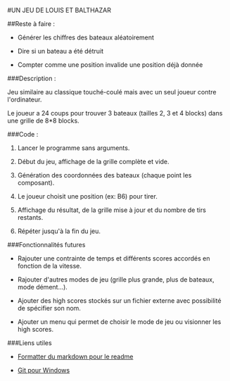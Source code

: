 #UN JEU DE LOUIS ET BALTHAZAR

##Reste à faire :

* Générer les chiffres des bateaux aléatoirement

* Dire si un bateau a été détruit

* Compter comme une position invalide une position déjà donnée

###Description :

Jeu similaire au classique touché-coulé mais avec un seul joueur contre l'ordinateur.

Le joueur a 24 coups pour trouver 3 bateaux (tailles 2, 3 et 4 blocks) dans une grille de 8*8 blocks.

###Code : 

1. Lancer le programme sans arguments.

2. Début du jeu, affichage de la grille complète et vide.

3. Génération des coordonnées des bateaux (chaque point les composant).

4. Le joueur choisit une position (ex: B6) pour tirer.

5. Affichage du résultat, de la grille mise à jour et du nombre de tirs restants.

6. Répéter jusqu'à la fin du jeu.

###Fonctionnalités futures

* Rajouter une contrainte de temps et différents scores accordés en fonction de la vitesse.

* Rajouter d'autres modes de jeu (grille plus grande, plus de bateaux, mode dément...).

* Ajouter des high scores stockés sur un fichier externe avec possibilité de spécifier son nom.

* Ajouter un menu qui permet de choisir le mode de jeu ou visionner les high scores.

###Liens utiles

* [Formatter du markdown pour le readme](https://help.github.com/articles/markdown-basics/)

* [Git pour Windows](https://msysgit.github.io/)